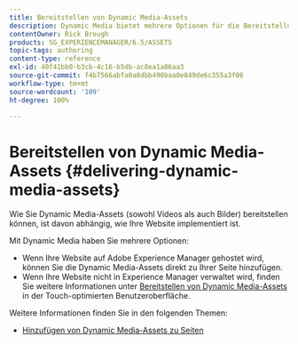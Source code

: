 ```yaml
---
title: Bereitstellen von Dynamic Media-Assets
description: Dynamic Media bietet mehrere Optionen für die Bereitstellung von Dynamic Media-Assets – sowohl Videos als auch Bildern – auf Ihrer Website.
contentOwner: Rick Brough
products: SG_EXPERIENCEMANAGER/6.5/ASSETS
topic-tags: authoring
content-type: reference
exl-id: 40f41bb0-b3cb-4c16-b5db-ac8ea1a86aa3
source-git-commit: f4b7566abfa0a8dbb490baa0e849de6c355a3f06
workflow-type: tm+mt
source-wordcount: '109'
ht-degree: 100%

---
```


# Bereitstellen von Dynamic Media-Assets {#delivering-dynamic-media-assets}

Wie Sie Dynamic Media-Assets (sowohl Videos als auch Bilder) bereitstellen können, ist davon abhängig, wie Ihre Website implementiert ist.

Mit Dynamic Media haben Sie mehrere Optionen:

* Wenn Ihre Website auf Adobe Experience Manager gehostet wird, können Sie die Dynamic Media-Assets direkt zu Ihrer Seite hinzufügen.
* Wenn Ihre Website nicht in Experience Manager verwaltet wird, finden Sie weitere Informationen unter [Bereitstellen von Dynamic Media-Assets](/help/assets/delivering-dynamic-media-assets.md) in der Touch-optimierten Benutzeroberfläche.

Weitere Informationen finden Sie in den folgenden Themen:

* [Hinzufügen von Dynamic Media-Assets zu Seiten](/help/sites-classic-ui-authoring/dynamic-media-assets-adding-to-page.md)
